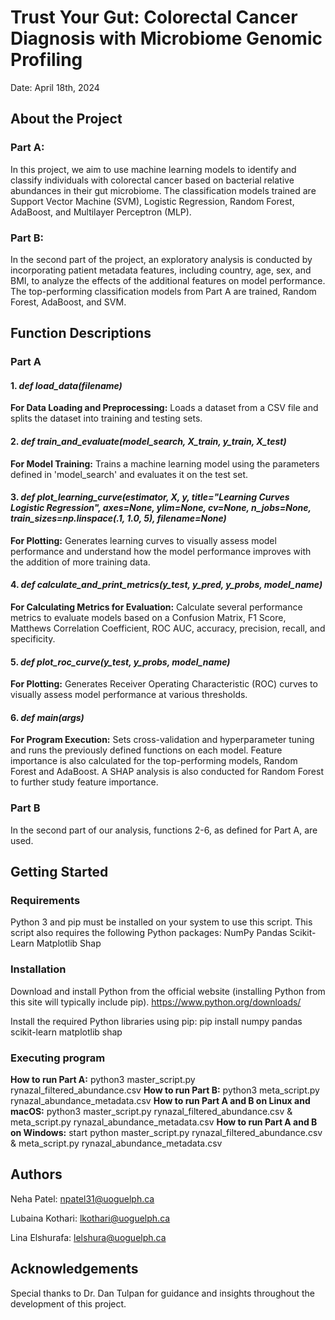 # Trust Your Gut: Colorectal Cancer Diagnosis with Microbiome Genomic Profiling
Date: April 18th, 2024

## About the Project
### Part A:
In this project, we aim to use machine learning models to identify and classify individuals with colorectal cancer based on bacterial relative abundances in their gut microbiome.
The classification models trained are Support Vector Machine (SVM), Logistic Regression, Random Forest, AdaBoost, and Multilayer Perceptron (MLP).

### Part B:
In the second part of the project, an exploratory analysis is conducted by incorporating patient metadata features, including country, age, sex, and BMI, to analyze the effects of the additional features on model performance. The top-performing classification models from Part A are trained, Random Forest, AdaBoost, and SVM.

## Function Descriptions
### Part A
#### 1. *def load_data(filename)*
**For Data Loading and Preprocessing:** Loads a dataset from a CSV file and splits the dataset into training and testing sets.

#### 2. *def train_and_evaluate(model_search, X_train, y_train, X_test)*
**For Model Training:** Trains a machine learning model using the parameters defined in 'model_search' and evaluates it on the test set.

#### 3. *def plot_learning_curve(estimator, X, y, title="Learning Curves Logistic Regression", axes=None, ylim=None, cv=None, n_jobs=None, train_sizes=np.linspace(.1, 1.0, 5), filename=None)*
**For Plotting:** Generates learning curves to visually assess model performance and understand how the model performance improves with the addition of more training data.

#### 4. *def calculate_and_print_metrics(y_test, y_pred, y_probs, model_name)*
**For Calculating Metrics for Evaluation:** Calculate several performance metrics to evaluate models based on a Confusion Matrix, F1 Score, Matthews Correlation Coefficient, ROC AUC, accuracy, precision, recall, and specificity.

#### 5. *def plot_roc_curve(y_test, y_probs, model_name)*
**For Plotting:** Generates Receiver Operating Characteristic (ROC) curves to visually assess model performance at various thresholds.

#### 6. *def main(args)*
**For Program Execution:** Sets cross-validation and hyperparameter tuning and runs the previously defined functions on each model. Feature importance is also calculated for the top-performing models, Random Forest and AdaBoost. A SHAP analysis is also conducted for Random Forest to further study feature importance.

### Part B
In the second part of our analysis, functions 2-6, as defined for Part A, are used. 

## Getting Started
### Requirements
Python 3 and pip must be installed on your system to use this script.
This script also requires the following Python packages:
NumPy
Pandas
Scikit-Learn
Matplotlib
Shap

### Installation
Download and install Python from the official website (installing Python from this site will typically include pip). 
https://www.python.org/downloads/

Install the required Python libraries using pip:
pip install numpy pandas scikit-learn matplotlib shap

### Executing program
**How to run Part A:**   python3  master_script.py  rynazal_filtered_abundance.csv
**How to run Part B:**   python3  meta_script.py  rynazal_abundance_metadata.csv
**How to run Part A and B on Linux and macOS:** python3  master_script.py  rynazal_filtered_abundance.csv & meta_script.py  rynazal_abundance_metadata.csv
**How to run Part A and B on Windows:** start python  master_script.py  rynazal_filtered_abundance.csv & meta_script.py  rynazal_abundance_metadata.csv

## Authors
Neha Patel:
npatel31@uoguelph.ca

Lubaina Kothari:
lkothari@uoguelph.ca

Lina Elshurafa:
lelshura@uoguelph.ca

## Acknowledgements
Special thanks to Dr. Dan Tulpan for guidance and insights throughout the development of this project.
